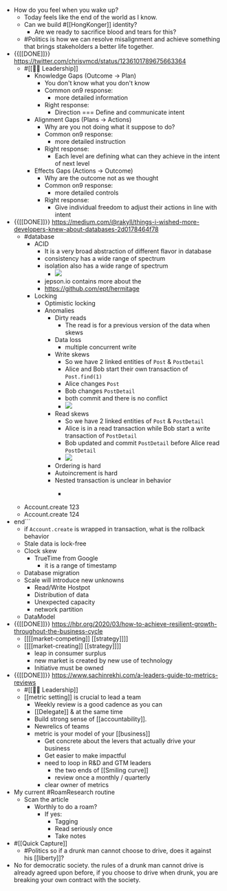 - How do you feel when you wake up?
    - Today feels like the end of the world as I know.
    - Can we build #[[HongKonger]] identity?
        - Are we ready to sacrifice blood and tears for this?
    - #Politics is how we can resolve misalignment and achieve something that brings stakeholders a better life together.
- {{[[DONE]]}} https://twitter.com/chrisvmcd/status/1236101789675663364
    - #[[☝🏻 Leadership]]
        - Knowledge Gaps (Outcome -> Plan)
            - You don't know what you don't know
            - Common on9 response:
                - more detailed information
            - Right response:
                - Direction === Define and communicate intent
        - Alignment Gaps (Plans -> Actions)
            - Why are you not doing what it suppose to do?
            - Common on9 response:
                - more detailed instruction
            - Right response:
                - Each level are defining what can they achieve in the intent of next level
        - Effects Gaps (Actions -> Outcome)
            - Why are the outcome not as we thought
            - Common on9 response:
                - more detailed controls
            - Right response:
                - Give individual freedom to adjust their actions in line with intent
- {{[[DONE]]}} https://medium.com/@rakyll/things-i-wished-more-developers-knew-about-databases-2d0178464f78
    - #database
        - ACID
            - It is a very broad abstraction of different flavor in database
            - consistency has a wide range of spectrum
            - isolation also has a wide range of spectrum
                - ![](https://firebasestorage.googleapis.com/v0/b/firescript-577a2.appspot.com/o/imgs%2Fapp%2FIndieHacker%2FYbV4h1XYkZ.png?alt=media&token=f5367eea-0a57-4ac3-8d15-a1b40a3c4662)
            - jepson.io contains more about the 
            - https://github.com/ept/hermitage
        - Locking
            - Optimistic locking
            - Anomalies
                - Dirty reads
                    - The read is for a previous version of the data when skews
                - Data loss
                    - multiple concurrent write
                - Write skews
                    - So we have 2 linked entities of `Post` & `PostDetail`
                    - Alice and Bob start their own transaction of `Post.find(1)`
                    - Alice changes `Post`
                    - Bob changes `PostDetail`
                    - both commit and there is no conflict
                    - ![](https://firebasestorage.googleapis.com/v0/b/firescript-577a2.appspot.com/o/imgs%2Fapp%2FIndieHacker%2F5Xgw10U276.png?alt=media&token=23fca735-ecdb-490a-895c-ca396626dc2d)
                - Read skews 
                    - So we have 2 linked entities of `Post` & `PostDetail`
                    - Alice is in a read transaction while Bob start a write transaction of `PostDetail`
                    - Bob updated and commit `PostDetail` before Alice read `PostDetail`
                    - ![](https://firebasestorage.googleapis.com/v0/b/firescript-577a2.appspot.com/o/imgs%2Fapp%2FIndieHacker%2FZ2JugdLWXY.png?alt=media&token=f483bf98-39bb-4c54-98b6-925a50029313)
                - Ordering is hard
                - Autoincrement is hard
                - Nested transaction is unclear in behavior
                    - ```with transaction do
    - Account.create 123
    - Account.create 124
- end```
    - if `Account.create` is wrapped in transaction, what is the rollback behavior
    - Stale data is lock-free
    - Clock skew
        - TrueTime from Google
            - it is a range of timestamp
    - Database migration
    - Scale will introduce new unknowns
        - Read/Write Hostpot
        - Distribution of data
        - Unexpected capacity
        - network partition
    - DataModel
- {{[[DONE]]}} https://hbr.org/2020/03/how-to-achieve-resilient-growth-throughout-the-business-cycle
    - [[[[market-competing]] [[strategy]]]]
    - [[[[market-creating]] [[strategy]]]]
        - leap in consumer surplus
        - new market is created by new use of technology
        - Initiative must be owned
- {{[[DONE]]}} https://www.sachinrekhi.com/a-leaders-guide-to-metrics-reviews
    - #[[☝🏻 Leadership]] 
    - [[metric setting]] is crucial to lead a team
        - Weekly review is a good cadence as you can
        - [[Delegate]] & at the same time
        - Build strong sense of [[accountability]].
        - Newrelics of teams
        - metric is your model of your  [[business]]
            - Get concrete about the levers that actually drive your business
            - Get easier to make impactful
            - need to loop in R&D and GTM leaders
                - the two ends of [[Smiling curve]]
                - review once a monthly / quarterly
            - clear owner of metrics
- My current #RoamResearch routine
    - Scan the article
        - Worthly to do a roam?
            - If yes:
                - Tagging
                - Read seriously once
                - Take notes
- #[[Quick Capture]]
    - #Politics so if a drunk man cannot choose to drive, does it against his [[liberty]]?
- No for democratic society. the rules of a drunk man cannot drive is already agreed upon before, if you choose to drive when drunk, you are breaking your own contract with the society.
